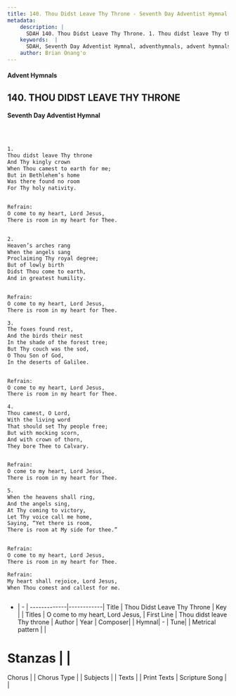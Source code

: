 ```yaml
---
title: 140. Thou Didst Leave Thy Throne - Seventh Day Adventist Hymnal
metadata:
    description: |
      SDAH 140. Thou Didst Leave Thy Throne. 1. Thou didst leave Thy throne And Thy kingly crown When Thou camest to earth for me; But in Bethlehem’s home Was there found no room For Thy holy nativity. 
    keywords:  |
      SDAH, Seventh Day Adventist Hymnal, adventhymnals, advent hymnals, Thou Didst Leave Thy Throne, Thou didst leave Thy throne ,O come to my heart, Lord Jesus,
    author: Brian Onang'o
---
```


#### Advent Hymnals
## 140. THOU DIDST LEAVE THY THRONE
#### Seventh Day Adventist Hymnal

```txt



1.
Thou didst leave Thy throne
And Thy kingly crown
When Thou camest to earth for me;
But in Bethlehem’s home
Was there found no room
For Thy holy nativity.


Refrain:
O come to my heart, Lord Jesus,
There is room in my heart for Thee.


2.
Heaven’s arches rang
When the angels sang
Proclaiming Thy royal degree;
But of lowly birth
Didst Thou come to earth,
And in greatest humility.


Refrain:
O come to my heart, Lord Jesus,
There is room in my heart for Thee.

3.
The foxes found rest,
And the birds their nest
In the shade of the forest tree;
But Thy couch was the sod,
O Thou Son of God,
In the deserts of Galilee.


Refrain:
O come to my heart, Lord Jesus,
There is room in my heart for Thee.

4.
Thou camest, O Lord,
With the living word
That should set Thy people free;
But with mocking scorn,
And with crown of thorn,
They bore Thee to Calvary.


Refrain:
O come to my heart, Lord Jesus,
There is room in my heart for Thee.

5.
When the heavens shall ring,
And the angels sing,
At Thy coming to victory,
Let Thy voice call me home,
Saying, “Yet there is room,
There is room at My side for thee.”


Refrain:
O come to my heart, Lord Jesus,
There is room in my heart for Thee.

Refrain:
My heart shall rejoice, Lord Jesus,
When Thou comest and callest for me.



```

- |   -  |
-------------|------------|
Title | Thou Didst Leave Thy Throne |
Key |  |
Titles | O come to my heart, Lord Jesus, |
First Line | Thou didst leave Thy throne |
Author | 
Year | 
Composer|  |
Hymnal|  - |
Tune|  |
Metrical pattern | |
# Stanzas |  |
Chorus |  |
Chorus Type |  |
Subjects |  |
Texts |  |
Print Texts | 
Scripture Song |  |
  
